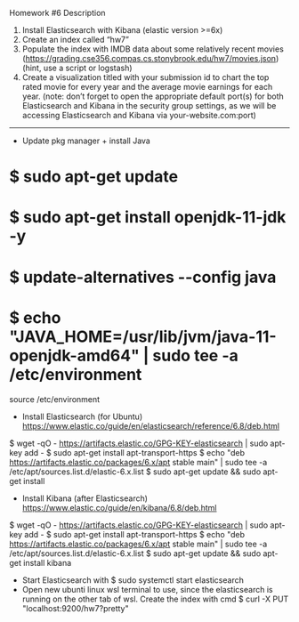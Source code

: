 Homework #6
Description

1. Install Elasticsearch with Kibana (elastic version >=6x)
2. Create an index called “hw7”
3. Populate the index with IMDB data about some relatively recent movies
(https://grading.cse356.compas.cs.stonybrook.edu/hw7/movies.json)
(hint, use a script or logstash)
4. Create a visualization titled with your submission id to chart the top rated movie for every year and the average movie earnings for each year.
(note: don’t forget to open the appropriate default port(s) for both Elasticsearch and
Kibana in the security group settings, as we will be accessing Elasticsearch and Kibana
via your-website.com:port)

-----------------------------------------------------------------------

- Update pkg manager + install Java

# $ sudo apt-get update
# $ sudo apt-get install openjdk-11-jdk -y
# $ update-alternatives --config java
# $ echo "JAVA_HOME=/usr/lib/jvm/java-11-openjdk-amd64" | sudo tee -a /etc/environment
source /etc/environment

- Install Elasticsearch (for Ubuntu)
https://www.elastic.co/guide/en/elasticsearch/reference/6.8/deb.html

$ wget -qO - https://artifacts.elastic.co/GPG-KEY-elasticsearch | sudo apt-key add -
$ sudo apt-get install apt-transport-https
$  echo "deb https://artifacts.elastic.co/packages/6.x/apt stable main" | sudo tee -a /etc/apt/sources.list.d/elastic-6.x.list
$ sudo apt-get update && sudo apt-get install 


- Install Kibana (after Elasticsearch)
https://www.elastic.co/guide/en/kibana/6.8/deb.html


$ wget -qO - https://artifacts.elastic.co/GPG-KEY-elasticsearch | sudo apt-key add -
$ sudo apt-get install apt-transport-https
$ echo "deb https://artifacts.elastic.co/packages/6.x/apt stable main" | sudo tee -a /etc/apt/sources.list.d/elastic-6.x.list
$ sudo apt-get update && sudo apt-get install kibana


- Start Elasticsearch with $ sudo systemctl start elasticsearch
- Open new ubunti linux wsl terminal to use, since the elasticsearch is running on the other tab of wsl. Create the index with cmd $ curl -X PUT "localhost:9200/hw7?pretty"
